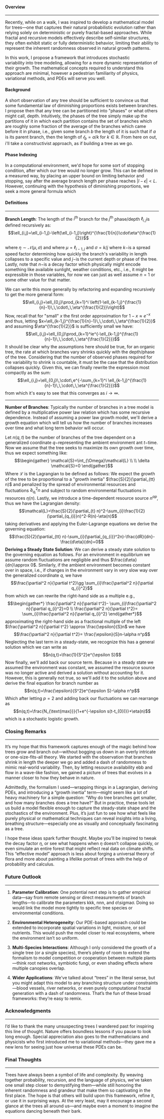 #### Overview
---
Recently, while on a walk, I was inspired to develop a mathematical model for trees—one that captures their natural probabilistic evolution rather than relying solely on deterministic or purely fractal-based approaches. While fractal and recursive models effectively describe self-similar structures, they often exhibit static or fully deterministic behavior, limiting their ability to represent the inherent randomness observed in natural growth patterns.

In this work, I propose a framework that introduces stochastic variability into tree modeling, allowing for a more dynamic representation of their growth. The mathematical concepts required to understand this approach are minimal, however a pedestrian familiarity of physics, variational methods, and PDEs will serve you well.

#### Background
A short observation of any tree should be sufficient to convince us that some fundamental law of diminishing proportions exists between branches. I propose then that any tree can be partitioned into "phases" or what others might call, depth. Intuitively, the phases of the tree simply make up the partitions of it in which each partition contains the set of branches which are roughly some fraction of the average of the branches which came before it in phase, i.e., given some branch $b$ the length of it is such that if $a$ is its parent branch, then the length of $\mathcal{l}_{b}=a/k$ for $k\in\mathbb{R}$. From here on out, i'll take a constructivist approach, as if building a tree as we go.

#### Phase Indexing
In a computational environment, we'd hope for some sort of stopping condition, after which our tree would no longer grow. This can be defined in a measured way, by placing an upper bound on limiting behavior and stopping, say after the average branch length per phase reaches $|l-\epsilon|\lt L$. However, continuing with the hypothesis of diminishing proportions, we seek a more general formula which  

#### Definitions
---
**Branch Length**: The length of the $i^{\text{th}}$ branch for the $j^{\text{th}}$ phase/depth $\ell_{i,j}$is defined recursively as: 
$$\ell_{i,j}=\ell_{i-1,j}-\left(\ell_{i-1,j}\right)^{\frac{1}{n}}\cdot\eta^{\frac{1}{2}}$$

where $\eta\sim\mathcal{N}(\mu,\sigma)$ and where $\mu=\ell_{i-1,j}$ and $\sigma=k/j$ where $k-$is a spread speed factor determining how quickly the branch's variability in length collapses to a specific value and $j-$is the current depth or phase of the tree. Lastly, note that $n-$is a decay factor which physically might encode something like available sunlight, weather conditions, etc., i.e., it might be expressible in those variables, for now we can just as well assume $n=1$ or some other value for that matter.  

We can write this more generally by refactoring and expanding recursively to get the more general form: $$\ell_{i,j}=\ell_{0,j}\prod_{k=1}^i \left(1-\ell_{k-1,j}^{\frac{1}{n}-1}\,\,\cdot\,\,\eta^{\frac{1}{2}}\right)$$Now, recall that for "small" $x$ the first order approximation for $1-x\approx e^{-x}$ and thus, letting $x=\ell_{k-1,j}^{\frac{1}{n}-1}\,\,\cdot\,\,\eta^{\frac{1}{2}}$ and assuming $\eta^{\frac{1}{2}}$ is sufficiently small we have: $$\ell_{i,j}=\ell_{0,j}\prod_{k=1}^ie^{-\ell_{k-1,j}^{\frac{1}{n}-1}\,\,\cdot\,\,\eta^{\frac{1}{2}}}$$It should be clear why the assumptions here should be true, for an organic tree, the rate at which branches vary shrinks quickly with the depth/phase of the tree. Considering that the number of observed phases required for the variability to shrink is countable, it must be the case that the distribution collapses quickly. Given this, we can finally rewrite the expression most compactly as the sum: $$\ell_{i,j}=\ell_{0,j}\,\cdot\,e^{-\sum_{k=1}^i \ell_{k-1,j}^{\frac{1}{n}-1}\,\,\cdot\,\,\eta^{\frac{1}{2}}}$$from which it's easy to see that this converges as $i\to\infty$. 

---
**Number of Branches**: Typically the number of branches in a tree model is defined by a multiplicative power law relation which has some recursive dependence. Instead of assuming a power law growth model, we'll derive a growth equation which will tell us how the number of branches increases over time and what long term behavior will occur.

Let $n(q,t)$ be the number of branches of the tree dependent on a generalized coordinate $q-$representing the ambient environment ant $t-$time. Now we assume that the tree seeks to maximize its own growth over time, thus we expect something like: $$\begin{gather}
\mathcal{S}=\int_{\Omega}\mathcal{L} \\ \\ \delta \mathcal{S}=0 
\end{gather}$$Where $\mathcal{L}$ is the Lagrangian to be defined as follows: We expect the growth of the tree to be proportional to a "growth inertia" $\frac{S}{2}(\partial_{tt} n)$ and penalized by the spread of environmental resources and fluctuations $\partial_{q_{i}}^2n$ and subject to random environmental fluctuations in resources $\eta(n)$. Lastly, we introduce a time-dependent resource source $n^{\alpha p}$, thus we have the Lagrangian density: $$\mathcal{L}=\frac{S}{2}(\partial_{t} n)^2-\sum_{i}\frac{1}{2}(\partial_{q_{i}}n)^2-R(n)-\eta(n)$$taking derivatives and applying the Euler-Lagrange equations we derive the governing equation: $$\frac{S}{2}(\partial_{tt} n)-\sum_{i}(\partial_{q_{i}}^2n)-\frac{dR}{dn}-\frac{d\eta}{dn}=0$$**Deriving a Steady State Solution**: We can derive a steady state solution to the governing equation as follows. For an environment in equilibrium we assume random fluctuations are negligible and thus $\frac{d\eta}{dn}\approx 0$. Similarly, if the ambient environment becomes constant over in space, i.e., if changes in the environment vary in very slow way over the generalized coordinate $q$, we have $$\frac{\partial^2 n}{\partial t^2}\gg \sum_{i}\frac{\partial^2 n}{\partial q_{i}^2}$$from which we can rewrite the right-hand side as a multiple e.g., $$\begin{gather*}
\frac{\partial^2 n}{\partial t^2}- \sum_{i}\frac{\partial^2 n}{\partial q_{i}^2}=0 \\
\frac{\partial^2 n}{\partial t^2}= \sum_{i}\frac{\partial^2 n}{\partial q_{i}^2}
\end{gather*}$$approximating the right-hand side as a fractional multiple of the left $\frac{\partial^2 n}{\partial t^2} \approx \frac{\epsilon}{S}n$ we have $$\frac{\partial^2 n}{\partial t^2}= \frac{\epsilon}{S}n-\alpha n^p$$
Neglecting the last term in a steady-state, we recognize this has a general solution which we can write as $$n(q,t)=\frac{1}{S^2}e^{\epsilon S}$$Now finally, we'll add back our source term. Because in a steady state we assumed the environment was constant, we assumed the resource source was no longer active and derived a solution without accounting for it. However, this is generally not true, so we'll add it to the solution above and derive the final equation for branch number as $$n(q,t)=\frac{\epsilon}{S^2}e^{\epsilon S}-\alpha n^p$$
Which after letting $p=2$ and adding back our fluctuations we can rearrange as $$n(q,t)=\frac{N_{\text{max}}}{1+e^{-\epsilon s(t-t_{0})}}+\eta(n)$$
which is a stochastic logistic growth.

### Closing Remarks

---

It’s my hope that this framework captures enough of the magic behind how trees grow and branch out—without bogging us down in an overly intricate or one-size-fits-all theory. We started with the observation that branches shrink in length the deeper we go and added a dash of randomness to mimic real-world variability. Then, by letting resource availability ebb and flow in a wave-like fashion, we gained a picture of trees that evolves in a manner closer to how they behave in nature.

Admittedly, the formalism I used—wrapping things in a Lagrangian, deriving PDEs, and introducing a “growth inertia” term—might seem like a lot of heavy machinery for a simple question: “Why do tree branches get smaller, and how many branches does a tree have?” But in practice, these tools let us build a model flexible enough to capture the steady-state shape and the stochastics of the environment. Plus, it’s just fun to see how what feels like purely physical or mathematical techniques can reveal insights into a living, breathing structure—especially one as visually and conceptually fascinating as a tree.

I hope these ideas spark further thought. Maybe you’ll be inspired to tweak the decay factor $\eta$, or see what happens when $\eta$ doesn’t collapse quickly, or even simulate an entire forest that might reflect real data on climate shifts. This “effective model” approach is less about forging a universal theory of flora and more about painting a lifelike portrait of trees with the help of probability and calculus.

### Future Outlook

---

1. **Parameter Calibration**: One potential next step is to gather empirical data—say from remote sensing or direct measurements of branch lengths—to calibrate the parameters kkk, nnn, and σ\sigmaσ. Doing so would link the model more tightly to specific tree species or environmental conditions.
    
2. **Environmental Heterogeneity**: Our PDE-based approach could be extended to incorporate spatial variations in light, moisture, or soil nutrients. This would push the model closer to real ecosystems, where the environment isn’t so uniform.
    
3. **Multi-Species Interactions**: Although I only considered the growth of a single tree (or a single species), there’s plenty of room to extend the formalism to model competition or cooperation between multiple plants—think root networks, symbiotic fungi, or even shading effects where multiple canopies overlap.
    
4. **Wider Applications**: We’ve talked about “trees” in the literal sense, but you might adapt this model to any branching structure under constraints—blood vessels, river networks, or even purely computational fractal generation with a dash of randomness. That’s the fun of these broad frameworks: they’re easy to remix.
    

### Acknowledgments

---

I’d like to thank the many unsuspecting trees I wandered past for inspiring this line of thought. Nature offers boundless lessons if you pause to look long enough. Special appreciation also goes to the mathematicians and physicists who first introduced me to variational methods—they gave me a new lens for seeing just how universal these PDEs can be.

### Final Thoughts

---

Trees have always been a symbol of life and complexity. By weaving together probability, recursion, and the language of physics, we’ve taken one small step closer to demystifying them—while still honoring the inherent randomness and grandeur that make them so captivating in the first place. The hope is that others will build upon this framework, refine it, or use it in surprising ways. At the very least, may it encourage a second glance at the trees all around us—and maybe even a moment to imagine the equations dancing beneath their bark.